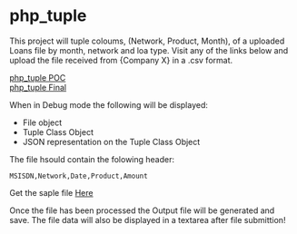 # php_tuple

This project will tuple coloums, (Network, Product, Month), of a uploaded Loans file by month, network and loa type.
Visit any of the links below and upload the file received from {Company X} in a .csv format.

[php_tuple POC](https://phptuple.herokuapp.com/web/upload_loan_file.php)     
[php_tuple Final](https://phptuple.herokuapp.com/web_2/)

When in Debug mode the following will be displayed:
- File object
- Tuple Class Object
- JSON representation on the Tuple Class Object

The file hsould contain the folowing header:

	MSISDN,Network,Date,Product,Amount
Get the saple file [Here](https://phptuple.herokuapp.com/web_2/Loans.csv)

Once the file has been processed the Output file will be generated and save.
The file data will also be displayed in a textarea after file submittion! 

